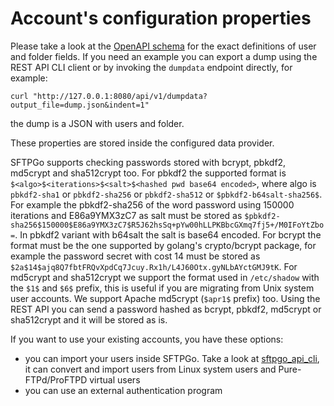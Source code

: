 # Account's configuration properties

Please take a look at the [OpenAPI schema](../httpd/schema/openapi.yaml) for the exact definitions of user and folder fields.
If you need an example you can export a dump using the REST API CLI client or by invoking the `dumpdata` endpoint directly, for example:

```shell
curl "http://127.0.0.1:8080/api/v1/dumpdata?output_file=dump.json&indent=1"
```

the dump is a JSON with users and folder.

These properties are stored inside the configured data provider.

SFTPGo supports checking passwords stored with bcrypt, pbkdf2, md5crypt and sha512crypt too. For pbkdf2 the supported format is `$<algo>$<iterations>$<salt>$<hashed pwd base64 encoded>`, where algo is `pbkdf2-sha1` or `pbkdf2-sha256` or `pbkdf2-sha512` or `$pbkdf2-b64salt-sha256$`. For example the pbkdf2-sha256 of the word password using 150000 iterations and E86a9YMX3zC7 as salt must be stored as `$pbkdf2-sha256$150000$E86a9YMX3zC7$R5J62hsSq+pYw00hLLPKBbcGXmq7fj5+/M0IFoYtZbo=`. In pbkdf2 variant with b64salt the salt is base64 encoded. For bcrypt the format must be the one supported by golang's crypto/bcrypt package, for example the password secret with cost 14 must be stored as `$2a$14$ajq8Q7fbtFRQvXpdCq7Jcuy.Rx1h/L4J60Otx.gyNLbAYctGMJ9tK`. For md5crypt and sha512crypt we support the format used in `/etc/shadow` with the `$1$` and `$6$` prefix, this is useful if you are migrating from Unix system user accounts. We support Apache md5crypt (`$apr1$` prefix) too. Using the REST API you can send a password hashed as bcrypt, pbkdf2, md5crypt or sha512crypt and it will be stored as is.

If you want to use your existing accounts, you have these options:

- you can import your users inside SFTPGo. Take a look at [sftpgo_api_cli](../examples/rest-api-cli#convert-users-from-other-stores "SFTPGo API CLI example"), it can convert and import users from Linux system users and Pure-FTPd/ProFTPD virtual users
- you can use an external authentication program

